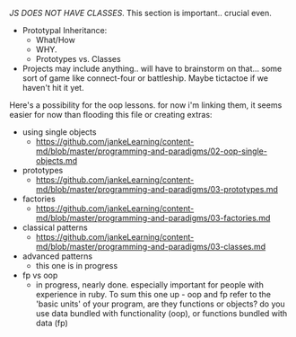 _JS DOES NOT HAVE CLASSES_.  This section is important.. crucial even.
- Prototypal Inheritance:
  - What/How
  - WHY.
  - Prototypes vs. Classes
- Projects may include anything.. will have to brainstorm on that... some sort of game like connect-four or battleship.  Maybe tictactoe if we haven't hit it yet.


Here's a possibility for the oop lessons.  for now i'm linking them, it seems easier for now than flooding this file or creating extras:  
  
* using single objects   
  - https://github.com/jankeLearning/content-md/blob/master/programming-and-paradigms/02-oop-single-objects.md   
* prototypes  
  - https://github.com/jankeLearning/content-md/blob/master/programming-and-paradigms/03-prototypes.md
* factories  
  - https://github.com/jankeLearning/content-md/blob/master/programming-and-paradigms/03-factories.md   
* classical patterns  
  - https://github.com/jankeLearning/content-md/blob/master/programming-and-paradigms/03-classes.md  
* advanced patterns  
  - this one is in progress  
* fp vs oop  
  - in progress, nearly done.  especially important for people with experience in ruby. To sum this one up - oop and fp refer to the 'basic units' of your program, are they functions or objects?  do you use data bundled with functionality (oop), or functions bundled with data (fp)
